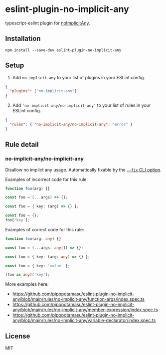 # eslint-plugin-no-implicit-any

typescript-eslint plugin for [noImplicitAny](https://www.typescriptlang.org/tsconfig#noImplicitAny).

## Installation

```shell
npm install --save-dev eslint-plugin-no-implicit-any
```

## Setup

1. Add `no-implicit-any` to your list of plugins in your ESLint config.

```json
{
  "plugins": ["no-implicit-any"]
}
```

2. Add `'no-implicit-any/no-implicit-any'` to your list of rules in your ESLint config.

```json
{
  "rules": { "no-implicit-any/no-implicit-any": "error" }
}
```

## Rule detail

### no-implicit-any/no-implicit-any

Disallow no implict any usage. Automatically fixable by the [`--fix` CLI option](https://eslint.org/docs/user-guide/command-line-interface#--fix).

Examples of incorrect code for this rule:

```ts
function foo(arg) {}

const foo = (...args) => {};

const foo = { key: (arg) => {} };

const foo = {};
foo['key'];
```

Examples of correct code for this rule:

```ts
function foo(arg: any) {}

const foo = (...args: any[]) => {};

const foo = { key: (arg: any) => {} };

const foo = { key: 'value' };

(foo as any)['key'];
```

More examples here:

- https://github.com/pipopotamasu/eslint-plugin-no-implicit-any/blob/main/rules/no-implicit-any/function-args/index.spec.ts
- https://github.com/pipopotamasu/eslint-plugin-no-implicit-any/blob/main/rules/no-implicit-any/member-expression/index.spec.ts
- https://github.com/pipopotamasu/eslint-plugin-no-implicit-any/blob/main/rules/no-implicit-any/variable-declarator/index.spec.ts

## License

MIT
